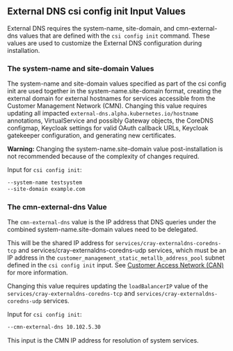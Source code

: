 ## External DNS csi config init Input Values

External DNS requires the system-name, site-domain, and cmn-external-dns values that are defined with the `csi config init` command. These values are used to customize the External DNS configuration during installation.

### The system-name and site-domain Values

The system-name and site-domain values specified as part of the csi config init are used together in the system-name.site-domain format, creating the external domain for external hostnames for services accessible from the Customer Management Network \(CMN\). Changing this value requires updating all impacted `external-dns.alpha.kubernetes.io/hostname` annotations, VirtualService and possibly Gateway objects, the CoreDNS configmap, Keycloak settings for valid OAuth callback URLs, Keycloak gatekeeper configuration, and generating new certificates.

**Warning:** Changing the system-name.site-domain value post-installation is not recommended because of the complexity of changes required.

Input for `csi config init`:

```bash
--system-name testsystem
--site-domain example.com
```

### The cmn-external-dns Value

The `cmn-external-dns` value is the IP address that DNS queries under the combined system-name.site-domain values need to be delegated.

This will be the shared IP address for `services/cray-externaldns-coredns-tcp` and services/cray-externaldns-coredns-udp services, which must be an IP address in the `customer_management_static_metallb_address_pool` subnet defined in the `csi config init` input. See [Customer Access Network (CAN)](../customer_access_network/Customer_Access_Network_CAN.md) for more information.

Changing this value requires updating the `loadBalancerIP` value of the `services/cray-externaldns-coredns-tcp` and `services/cray-externaldns-coredns-udp` services.

Input for `csi config init`:

```bash
--cmn-external-dns 10.102.5.30
```

This input is the CMN IP address for resolution of system services.


